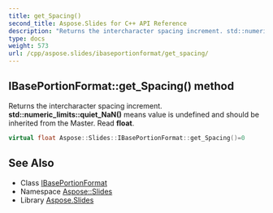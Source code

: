 ```yaml
---
title: get_Spacing()
second_title: Aspose.Slides for C++ API Reference
description: "Returns the intercharacter spacing increment. std::numeric_limits<float>::quiet_NaN() means value is undefined and should be inherited from the Master. Read float."
type: docs
weight: 573
url: /cpp/aspose.slides/ibaseportionformat/get_spacing/
---
```

## IBasePortionFormat::get_Spacing() method


Returns the intercharacter spacing increment. **std::numeric_limits<float>::quiet_NaN()** means value is undefined and should be inherited from the Master. Read **float**.

```cpp
virtual float Aspose::Slides::IBasePortionFormat::get_Spacing()=0
```

## See Also

* Class [IBasePortionFormat](./)
* Namespace [Aspose::Slides](../)
* Library [Aspose.Slides](../../)